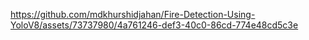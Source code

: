 

https://github.com/mdkhurshidjahan/Fire-Detection-Using-YoloV8/assets/73737980/4a761246-def3-40c0-86cd-774e48cd5c3e

